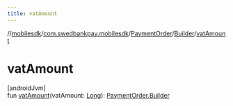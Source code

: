 ```yaml
---
title: vatAmount
---
```

//[mobilesdk](../../../../index.html)/[com.swedbankpay.mobilesdk](../../index.html)/[PaymentOrder](../index.html)/[Builder](index.html)/[vatAmount](vat-amount.html)



# vatAmount



[androidJvm]\
fun [vatAmount](vat-amount.html)(vatAmount: [Long](https://kotlinlang.org/api/latest/jvm/stdlib/kotlin/-long/index.html)): [PaymentOrder.Builder](index.html)




